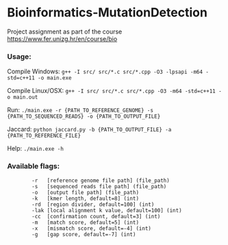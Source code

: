 # Bioinformatics-MutationDetection
 Project assignment as part of the course https://www.fer.unizg.hr/en/course/bio

### Usage:

Compile Windows: `g++ -I src/ src/*.c src/*.cpp -O3 -lpsapi -m64 -std=c++11 -o main.exe`

Compile Linux/OSX: `g++ -I src/ src/*.c src/*.cpp -O3 -m64 -std=c++11 -o main.out`

Run: `./main.exe -r {PATH_TO_REFERENCE_GENOME} -s {PATH_TO_SEQUENCED_READS} -o {PATH_TO_OUTPUT_FILE}`

Jaccard: `python jaccard.py -b {PATH_TO_OUTPUT_FILE} -a {PATH_TO_REFERENCE_FILE}`

Help: `./main.exe -h`

### Available flags:
```
        -r   [reference genome file path] (file_path)
        -s   [sequenced reads file path] (file_path)
        -o   [output file path] (file_path)
        -k   [kmer length, default=8] (int)
        -rd  [region divider, default=100] (int)
        -lak [local alignment k value, default=100] (int)
        -cc  [confirmation count, default=3] (int)
        -m   [match score, default=5] (int)
        -x   [mismatch score, default=-4] (int)
        -g   [gap score, default=-7] (int)
```
